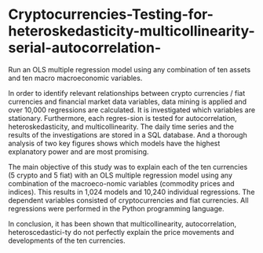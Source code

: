 # Cryptocurrencies-Testing-for-heteroskedasticity-multicollinearity-serial-autocorrelation-
Run an OLS multiple regression model using any combination of ten assets and ten macro macroeconomic variables. 

In order to identify relevant relationships between crypto currencies / fiat currencies and financial market data variables, data mining is applied and over 10,000 regressions are calculated. It is investigated which variables are stationary. Furthermore, each regres-sion is tested for autocorrelation, heteroskedasticity, and multicollinearity. The daily time series and the results of the investigations are stored in a SQL database. And a thorough analysis of two key figures shows which models have the highest explanatory power and are most promising.

The main objective of this study was to explain each of the ten currencies (5 crypto and 5 fiat) with an OLS multiple regression model using any combination of the macroeco-nomic variables (commodity prices and indices). This results in 1,024 models and 10,240 individual regressions. The dependent variables consisted of cryptocurrencies and fiat currencies. All regressions were performed in the Python programming language.

In conclusion, it has been shown that multicollinearity, autocorrelation, heteroscedastici-ty do not perfectly explain the price movements and developments of the ten currencies.  
